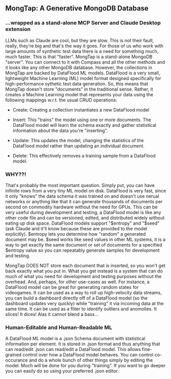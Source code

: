 ## MongTap: A Generative MongoDB Database
### ...wrapped as a stand-alone MCP Server and Claude Desktop extension

LLMs such as Claude are cool, but they are slow. This is not their fault, really, they're big and that's the way it goes. For those of us who work with large amounts of synthetic test data there is a need for something much, much faster. This is that "faster". MongTap is a stand-alone MongoDB "server". You can connect to it with Compass and all the other methods and it looks like any other MongoDB database. However, the collections in MongTap are backed by DataFlood ML models. DataFlood is a very small, lightweight Machine Learning (ML) model format designed specifically for high-performance sythetic test data generation. So, this means that MongTap doesn't store "documents" in the traditional sense. Rather, it creates a Machine Learning model that represents your data using the following mappings w.r.t. the usual CRUD operations:

- Create: Creating a collection instantiates a new DataFlood model

- Insert: This "trains" the model using one or more documents. The DataFlood model will learn the schema exactly and gather statistical information about the data you're "inserting".

- Update: This updates the model, changing the statistics of the DataFlood model rather than updating an individual document.

- Delete: This effectively removes a training sample from a DataFlood model.

### WHY??!

That's probably the most important question. Simply put, you can have infinite rows from a very tiny ML model on disk. DataFlood is very fast, since it only "knows" the data schema it was trained on and doesn't use nerual networks or anything like that it can generate thousands of documents per second on commodity hardware without the need for GPUs. This can be very useful during development and testing, a DataFlood model is like any other code file and can be versioned, edited, and distributed widely without eating up disk space. DataFlood models support "$entropy" and "$seed" (ask Claude and it'll know because these are provided to the model explicitly). $entropy lets you determine how "random" a generated document may be. $seed works like seed values in other ML systems, it is a way to get exactly the same document or set of documents for a specified $entropy value so you can repeatably generate samples for development and testing.

MongTap DOES NOT store each document that is inserted, so you won't get back exactly what you put in. What you get instead is a system that can do much of what you need for development and testing purposes without the overhead. And, perhaps, for other use-cases as well. For instance, a DataFlood model can be great for generating random states for videogames. It can be used as a way to roll up high-velocity data streams, you can build a dashboard directly off of a DataFlood model (so the dashboard updates very quickly) while "training" it via incoming data at the same time. It can be used as a filter to identify outliers and anomolies. It slices! It dices! Alas it cannot blend a bass...


### Human-Editable and Human-Readable ML

A DataFlood ML model is a .json Schema document with statistical information per element. It is stored in .json format and thus anything that can read/edit .json can read/edit a DataFlood model. This allows fine-grained control over how a DataFlood model behaves. You can control co-occurance and do a whole bunch of other things simply by editing the model. Much will be done for you during "training". If you want to go deeper you can easily do so using your preferred .json editor.





